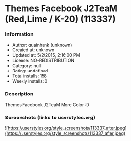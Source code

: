 # Themes Facebook J2TeaM (Red,Lime / K-20) (113337)

### Information
- Author: quainhank (unknown)
- Created at: unknown
- Updated at: 5/2/2015, 2:16:00 PM
- License: NO-REDISTRIBUTION
- Category: null
- Rating: undefined
- Total installs: 158
- Weekly installs: 0


### Description
Themes Facebook J2TeaM More Color :D


### Screenshots (links to userstyles.org)
![https://userstyles.org/style_screenshots/113337_after.jpeg](https://userstyles.org/style_screenshots/113337_after.jpeg)


